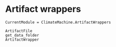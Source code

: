 # Artifact wrappers

```@meta
CurrentModule = ClimateMachine.ArtifactWrappers
```

```@docs
ArtifactFile
get_data_folder
ArtifactWrapper
```
